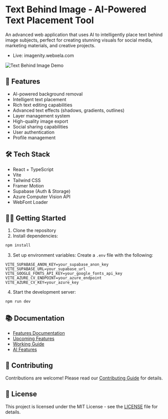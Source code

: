 # Text Behind Image - AI-Powered Text Placement Tool

An advanced web application that uses AI to intelligently place text behind image subjects, perfect for creating stunning visuals for social media, marketing materials, and creative projects.

- Live: imagenity.webxela.com

![Text Behind Image Demo](https://raw.githubusercontent.com/rishabhpatel21/projects-images/refs/heads/main/Imagenity.png)

## 🚀 Features

- AI-powered background removal
- Intelligent text placement
- Rich text editing capabilities
- Advanced text effects (shadows, gradients, outlines)
- Layer management system
- High-quality image export
- Social sharing capabilities
- User authentication
- Profile management

## 🛠️ Tech Stack

- React + TypeScript
- Vite
- Tailwind CSS
- Framer Motion
- Supabase (Auth & Storage)
- Azure Computer Vision API
- WebFont Loader

## 🏃‍♂️ Getting Started

1. Clone the repository
2. Install dependencies:
```bash
npm install
```

3. Set up environment variables:
   Create a `.env` file with the following:
```env
VITE_SUPABASE_ANON_KEY=your_supabase_anon_key
VITE_SUPABASE_URL=your_supabase_url
VITE_GOOGLE_FONTS_API_KEY=your_google_fonts_api_key
VITE_AZURE_CV_ENDPOINT=your_azure_endpoint
VITE_AZURE_CV_KEY=your_azure_key
```

4. Start the development server:
```bash
npm run dev
```

## 📚 Documentation

- [Features Documentation](./docs/FEATURES.md)
- [Upcoming Features](./docs/UPCOMING.md)
- [Working Guide](./docs/WORKING_GUIDE.md)
- [AI Features](./docs/AI_FEATURES.md)

## 🤝 Contributing

Contributions are welcome! Please read our [Contributing Guide](./CONTRIBUTING.md) for details.

## 📄 License

This project is licensed under the MIT License - see the [LICENSE](./LICENSE) file for details.

